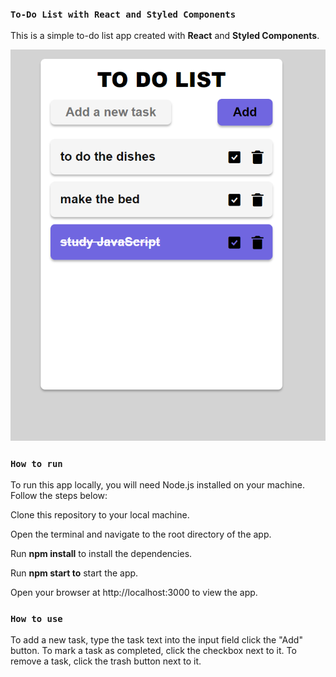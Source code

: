 ### **`To-Do List with React and Styled Components`**

This is a simple to-do list app created with **React** and **Styled Components**.

![Example Image](/src/img/toDolist.png)

### **`How to run`**

To run this app locally, you will need Node.js installed on your machine. Follow the steps below:

Clone this repository to your local machine.

Open the terminal and navigate to the root directory of the app.

Run **npm install** to install the dependencies.

Run **npm start to** start the app.

Open your browser at http://localhost:3000 to view the app.

### `How to use`

To add a new task, type the task text into the input field click the "Add" button. To mark a task as completed, click the checkbox next to it. To remove a task, click the trash button next to it.
